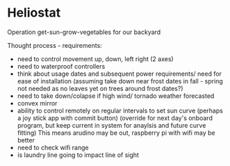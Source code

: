 # Heliostat
Operation get-sun-grow-vegetables for our backyard

Thought process - requirements:
- need to control movement up, down, left right (2 axes)
- need to waterproof controllers
- think about usage dates and subsequent power requirements/ need for ease of installation (assuming take down near frost dates in fall - spring not needed as no leaves yet on trees around frost dates?)
- need to take down/colapse if high wind/ tornado weather forecasted
- convex mirror 
- ability to control remotely on regular intervals to set sun curve (perhaps a joy stick app with commit button) (override for next day's onboard program, but keep current in system for anaylsis and future curve fitting) This means arudino may be out, raspberry pi with wifi may be better
- need to check wifi range 
-  is laundry line going to impact line of sight
